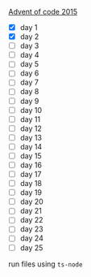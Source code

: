 [Advent of code 2015](https://adventofcode.com/2015)

-   [x] day 1
-   [x] day 2
-   [ ] day 3
-   [ ] day 4
-   [ ] day 5
-   [ ] day 6
-   [ ] day 7
-   [ ] day 8
-   [ ] day 9
-   [ ] day 10
-   [ ] day 11
-   [ ] day 12
-   [ ] day 13
-   [ ] day 14
-   [ ] day 15
-   [ ] day 16
-   [ ] day 17
-   [ ] day 18
-   [ ] day 19
-   [ ] day 20
-   [ ] day 21
-   [ ] day 22
-   [ ] day 23
-   [ ] day 24
-   [ ] day 25

run files using `ts-node`